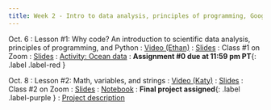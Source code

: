 ```yaml
---
title: Week 2 - Intro to data analysis, principles of programming, Google Colab notebooks, variables, mathematical operations, strings
---
```


Oct. 6
: Lesson #1: Why code? An introduction to scientific data analysis, principles of programming, and Python
  : [Video (Ethan)](#)
  : [Slides](#)
: Class #1 on Zoom
  : [Slides](#)
  : [Activity: Ocean data](#)
: **Assignment #0 due at 11:59 pm PT**{: .label .label-red }

Oct. 8
: Lesson #2: Math, variables, and strings
  : [Video (Katy)](#)
  : [Slides](#)
: Class #2 on Zoom
  : [Slides](#)
  : [Notebook](#)
: **Final project assigned**{: .label .label-purple }
  : [Project description](#)
